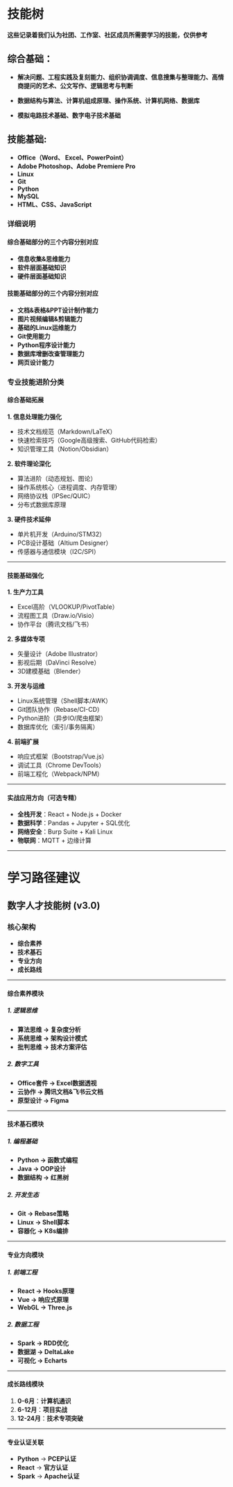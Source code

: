 # 技能树

**这些记录着我们认为社团、工作室、社区成员所需要学习的技能，仅供参考**

## 综合基础：  
* **解决问题、工程实践及复刻能力、组织协调调度、信息搜集与整理能力、高情商提问的艺术、公文写作、逻辑思考与判断**  

* **数据结构与算法、计算机组成原理、操作系统、计算机网络、数据库**  

* **模拟电路技术基础、数字电子技术基础**  

## 技能基础:  
* **Office（Word、 Excel、PowerPoint）**
* **Adobe Photoshop、Adobe Premiere Pro**  
* **Linux**
* **Git**
* **Python**
* **MySQL**
* **HTML、CSS、JavaScript**  

### 详细说明
#### 综合基础部分的三个内容分别对应
* **信息收集&思维能力**
* **软件层面基础知识**
* **硬件层面基础知识**

#### 技能基础部分的三个内容分别对应
* **文档&表格&PPT设计制作能力**
* **图片视频编辑&剪辑能力**
* **基础的Linux运维能力**
* **Git使用能力**
* **Python程序设计能力**
* **数据库增删改查管理能力**
* **网页设计能力**

### 专业技能进阶分类

#### **综合基础拓展**
**1. 信息处理能力强化**
- 技术文档规范（Markdown/LaTeX）
- 快速检索技巧（Google高级搜索、GitHub代码检索）
- 知识管理工具（Notion/Obsidian）

**2. 软件理论深化**
- 算法进阶（动态规划、图论）
- 操作系统核心（进程调度、内存管理）
- 网络协议栈（IPSec/QUIC）
- 分布式数据库原理

**3. 硬件技术延伸**
- 单片机开发（Arduino/STM32）
- PCB设计基础（Altium Designer）
- 传感器与通信模块（I2C/SPI）

---

#### **技能基础强化**
**1. 生产力工具**
- Excel高阶（VLOOKUP/PivotTable）
- 流程图工具（Draw.io/Visio）
- 协作平台（腾讯文档/飞书）

**2. 多媒体专项**
- 矢量设计（Adobe Illustrator）
- 影视后期（DaVinci Resolve）
- 3D建模基础（Blender）

**3. 开发与运维**
- Linux系统管理（Shell脚本/AWK）
- Git团队协作（Rebase/CI-CD）
- Python进阶（异步IO/爬虫框架）
- 数据库优化（索引/事务隔离）

**4. 前端扩展**
- 响应式框架（Bootstrap/Vue.js）
- 调试工具（Chrome DevTools）
- 前端工程化（Webpack/NPM）

---

#### **实战应用方向（可选专精）**
- **全栈开发**：React + Node.js + Docker
- **数据科学**：Pandas + Jupyter + SQL优化
- **网络安全**：Burp Suite + Kali Linux
- **物联网**：MQTT + 边缘计算

---

# **学习路径建议**

## 数字人才技能树 (v3.0)

### 核心架构
- **综合素养**
- **技术基石**
- **专业方向**
- **成长路线**

---

#### 综合素养模块
##### 1. 逻辑思维
- **算法思维 → 复杂度分析**
- **系统思维 → 架构设计模式**
- **批判思维 → 技术方案评估**

##### 2. 数字工具
- **Office套件 → Excel数据透视**
- **云协作 → 腾讯文档&飞书云文档**
- **原型设计 → Figma**

---

#### 技术基石模块
##### 1. 编程基础
- **Python → 函数式编程**
- **Java → OOP设计**
- **数据结构 → 红黑树**

##### 2. 开发生态
- **Git → Rebase策略**
- **Linux → Shell脚本**
- **容器化 → K8s编排**

---

#### 专业方向模块
##### 1. 前端工程
- **React → Hooks原理**
- **Vue → 响应式原理**
- **WebGL → Three.js**

##### 2. 数据工程
- **Spark → RDD优化**
- **数据湖 → DeltaLake**
- **可视化 → Echarts**

---

#### 成长路线模块
1. **0-6月**：**计算机通识**
2. **6-12月**：**项目实战**
3. **12-24月**：**技术专项突破**

---

#### 专业认证关联
- **Python** → **PCEP认证**
- **React** → **官方认证**
- **Spark** → **Apache认证**


